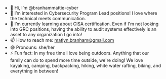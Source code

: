 - 👋 Hi, I’m @branhammattie-cyber
- 👀 I’m interested in Cybersecurity Program Lead positions! I love where the technical meets communication.
- 🌱 I’m currently learning about CISA certification. Even if I'm not looking into GRC positions, having the ability to audit systems effectively is an asset to any organization I go into!
- 📫 How to reach me: matlyn.branham@gmail.com
- 😄 Pronouns: she/her
- ⚡ Fun fact: In my free time I love being outdoors. Anything that our family can do to spend more time outside, we're doing! We love kayaking, camping, backpacking, hiking, white water rafting, biking, and everything in between!

<!---
If you are looking for an individual who can help your organization buy into risk mitigation and move towards a more mature security posture, I'm your gal!
--->
